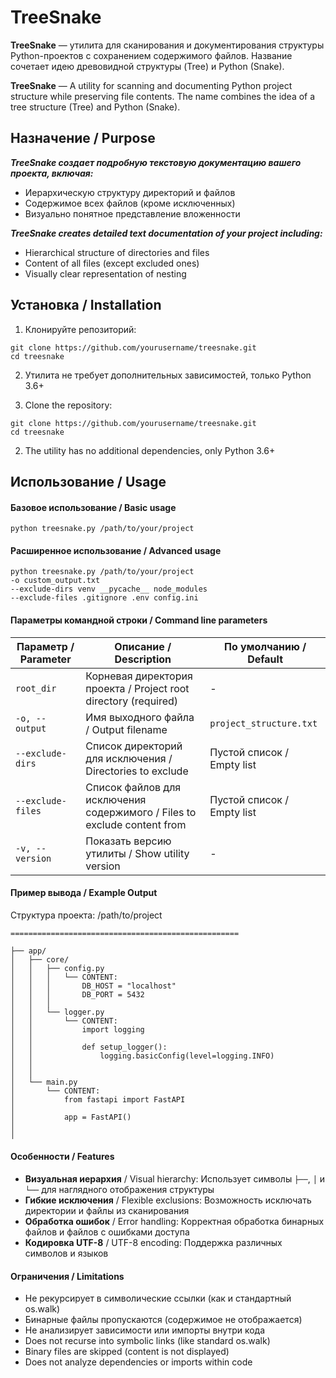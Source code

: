 # TreeSnake

**TreeSnake** — утилита для сканирования и документирования структуры Python-проектов с сохранением содержимого файлов. Название сочетает идею древовидной структуры (Tree) и Python (Snake).

**TreeSnake** — A utility for scanning and documenting Python project structure while preserving file contents. The name combines the idea of a tree structure (Tree) and Python (Snake).

## Назначение / Purpose

***TreeSnake создает подробную текстовую документацию вашего проекта, включая:***

* Иерархическую структуру директорий и файлов
* Содержимое всех файлов (кроме исключенных)
* Визуально понятное представление вложенности

***TreeSnake creates detailed text documentation of your project including:***

* Hierarchical structure of directories and files
* Content of all files (except excluded ones)
* Visually clear representation of nesting

## Установка / Installation

1. Клонируйте репозиторий:
```
git clone https://github.com/yourusername/treesnake.git
cd treesnake
```
2. Утилита не требует дополнительных зависимостей, только Python 3.6+



1. Clone the repository:
```
git clone https://github.com/yourusername/treesnake.git
cd treesnake
```
2. The utility has no additional dependencies, only Python 3.6+

## Использование / Usage

#### Базовое использование / Basic usage
```
python treesnake.py /path/to/your/project
```
#### Расширенное использование / Advanced usage
```
python treesnake.py /path/to/your/project
-o custom_output.txt
--exclude-dirs venv __pycache__ node_modules
--exclude-files .gitignore .env config.ini
```
#### Параметры командной строки / Command line parameters


| Параметр / Parameter | Описание / Description                                                                               | По умолчанию / Default      |
| ------------------------------ | -------------------------------------------------------------------------------------------------------------- | ---------------------------------------- |
| `root_dir`                   | Корневая директория проекта / Project root directory (required)                     | -                                      |
| `-o, --output`               | Имя выходного файла / Output filename                                                       | `project_structure.txt`                |
| `--exclude-dirs`             | Список директорий для исключения / Directories to exclude                       | Пустой список / Empty list |
| `--exclude-files`            | Список файлов для исключения содержимого / Files to exclude content from | Пустой список / Empty list |
| `-v, --version`              | Показать версию утилиты / Show utility version                                          | -                                      |


#### Пример вывода / Example Output

Структура проекта: /path/to/project
```
===================================================

├── app/
│   ├── core/
│   │   ├── config.py
│   │   │   └── CONTENT:
│   │   │       DB_HOST = "localhost"
│   │   │       DB_PORT = 5432
│   │   │
│   │   └── logger.py
│   │       └── CONTENT:
│   │           import logging
│   │
│   │           def setup_logger():
│   │               logging.basicConfig(level=logging.INFO)
│   │
│   │
│   └── main.py
│       └── CONTENT:
│           from fastapi import FastAPI
│
│           app = FastAPI()
│
│
```

#### Особенности / Features

* **Визуальная иерархия** / Visual hierarchy: Использует символы `├──`, `│` и `└──` для наглядного отображения структуры
* **Гибкие исключения** / Flexible exclusions: Возможность исключать директории и файлы из сканирования
* **Обработка ошибок** / Error handling: Корректная обработка бинарных файлов и файлов с ошибками доступа
* **Кодировка UTF-8** / UTF-8 encoding: Поддержка различных символов и языков


#### Ограничения / Limitations

* Не рекурсирует в символические ссылки (как и стандартный os.walk)
* Бинарные файлы пропускаются (содержимое не отображается)
* Не анализирует зависимости или импорты внутри кода
* Does not recurse into symbolic links (like standard os.walk)
* Binary files are skipped (content is not displayed)
* Does not analyze dependencies or imports within code

